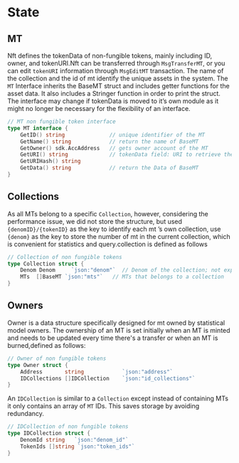 # State

## MT

Nft defines the tokenData of non-fungible tokens, mainly including ID, owner, and tokenURI.Nft can be transferred through `MsgTransferMT`, or you can edit `tokenURI` information through `MsgEditMT` transaction. The name of the collection and the id of mt identify the unique assets in the system. The `MT` Interface inherits the BaseMT struct and includes getter functions for the asset data. It also includes a Stringer function in order to print the struct. The interface may change if tokenData is moved to it’s own module as it might no longer be necessary for the flexibility of an interface.

```go
// MT non fungible token interface
type MT interface {
    GetID() string              // unique identifier of the MT
    GetName() string            // return the name of BaseMT
    GetOwner() sdk.AccAddress   // gets owner account of the MT
    GetURI() string             // tokenData field: URI to retrieve the of chain tokenData of the MT
    GetURIHash() string
    GetData() string            // return the Data of BaseMT
}
```

## Collections

As all MTs belong to a specific `Collection`, however, considering the performance issue, we did not store the structure, but used `{denomID}/{tokenID}` as the key to identify each mt ’s own collection, use `{denom}` as the key to store the number of mt in the current collection, which is convenient for statistics and query.collection is defined as follows

```go
// Collection of non fungible tokens
type Collection struct {
    Denom Denom     `json:"denom"`  // Denom of the collection; not exported to clients
    MTs  []BaseMT `json:"mts"`   // MTs that belongs to a collection
}
```

## Owners

Owner is a data structure specifically designed for mt owned by statistical model owners. The ownership of an MT is set initially when an MT is minted and needs to be updated every time there's a transfer or when an MT is burned,defined as follows:

```go
// Owner of non fungible tokens
type Owner struct {
    Address       string            `json:"address"`
    IDCollections []IDCollection    `json:"id_collections"`
}
```

An `IDCollection` is similar to a `Collection` except instead of containing MTs it only contains an array of `MT` IDs. This saves storage by avoiding redundancy.

```go
// IDCollection of non fungible tokens
type IDCollection struct {
    DenomId string   `json:"denom_id"`
    TokenIds []string `json:"token_ids"`
}

```
